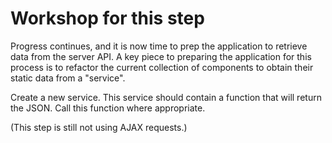 # Workshop for this step

Progress continues, and it is now time to prep the application to
retrieve data from the server API. A key piece to preparing the
application for this process is to refactor the current collection of
components to obtain their static data from a "service".

Create a new service. This service should contain a function that will
return the JSON. Call this function where appropriate.

(This step is still not using AJAX requests.)

